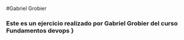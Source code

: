 #Gabriel Grobier 

### Este es un ejercicio realizado por Gabriel Grobier del curso Fundamentos devops }
